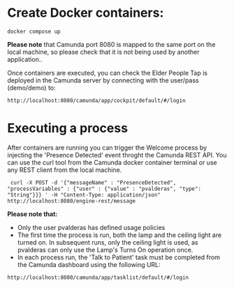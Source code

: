 # Create Docker containers:

```
docker compose up
```

**Please note** that Camunda port 8080 is mapped to the same port on the local machine, so please check that it is not being used by another application..

Once containers are executed, you can check the Elder People Tap is deployed in the Camunda server by connecting with the user/pass (demo/demo) to:

```
http://localhost:8080/camunda/app/cockpit/default/#/login
```

# Executing a process

After containers are running you can trigger the Welcome process by injecting the 'Presence Detected' event throght the Camunda REST API. You can use the curl tool from the Camunda docker container terminal or use any REST client from the local machine.

```
 curl -X POST -d '{"messageName" : "PresenceDetected", "processVariables" : {"user" : {"value" : "pvalderas", "type": "String"}}} ' -H "Content-Type: application/json" http://localhost:8080/engine-rest/message
 ```

 **Please note that:**

* Only the user pvalderas has defined usage policies
* The first time the process is run, both the lamp and the ceiling light are turned on. In subsequent runs, only the ceiling light is used, as pvalderas can only use the Lamp's Turns On operation once.
* In each process run, the 'Talk to Patient' task must be completed from the Camunda dashboard using the following URL: 
```
http://localhost:8080/camunda/app/tasklist/default/#/login
```